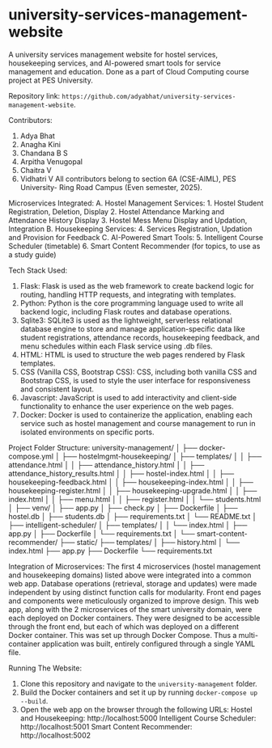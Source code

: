 # university-services-management-website
A university services management website for hostel services, housekeeping services, and AI-powered smart tools for service management and education. Done as a part of Cloud Computing course project at PES University.

Repository link: `https://github.com/adyabhat/university-services-management-website`.

Contributors:
1. Adya Bhat
2. Anagha Kini
3. Chandana B S
4. Arpitha Venugopal
5. Chaitra V
6. Vidhatri V
All contributors belong to section 6A (CSE-AIML), PES University- Ring Road Campus (Even semester, 2025).

Microservices Integrated:
A. Hostel Management Services:
    1. Hostel Student Registration, Deletion, Display
    2. Hostel Attendance Marking and Attendance History Display
    3. Hostel Mess Menu Display and Updation, Integration
B. Housekeeping Services:
    4. Services Registration, Updation and Provision for Feedback
C. AI-Powered Smart Tools:
    5. Intelligent Course Scheduler (timetable)
    6. Smart Content Recommender (for topics, to use as a study guide)

Tech Stack Used:
1. Flask: Flask is used as the web framework to create backend logic for routing, handling HTTP requests, and integrating with templates.
2. Python: Python is the core programming language used to write all backend logic, including Flask routes and database operations.
3. Sqlite3: SQLite3 is used as the lightweight, serverless relational database engine to store and manage application-specific data like student registrations, attendance records, housekeeping feedback, and menu schedules within each Flask service using .db files.
4. HTML: HTML is used to structure the web pages rendered by Flask templates. 
5. CSS (Vanilla CSS, Bootstrap CSS): CSS, including both vanilla CSS and Bootstrap CSS, is used to style the user interface for responsiveness and consistent layout. 
6. Javascript: JavaScript is used to add interactivity and client-side functionality to enhance the user experience on the web pages. 
7. Docker: Docker is used to containerize the application, enabling each service such as hostel management and course management to run in isolated environments on specific ports.

Project Folder Structure:
university-management/
│
├── docker-compose.yml
│
├── hostelmgmt-housekeeping/
│   ├── templates/
│   │   ├── attendance.html
│   │   ├── attendance_history.html
│   │   ├── attendance_history_results.html
│   │   ├── hostel-index.html
│   │   ├── housekeeping-feedback.html
│   │   ├── housekeeping-index.html
│   │   ├── housekeeping-register.html
│   │   ├── housekeeping-upgrade.html
│   │   ├── index.html
│   │   ├── menu.html
│   │   ├── register.html
│   │   └── students.html
│   ├── venv/
│   ├── app.py
│   ├── check.py
│   ├── Dockerfile
│   ├── hostel.db
│   ├── students.db
│   ├── requirements.txt
│   └── README.txt
│
├── intelligent-scheduler/
│   ├── templates/
│   │   └── index.html
│   ├── app.py
│   ├── Dockerfile
│   └── requirements.txt
│
└── smart-content-recommender/
    ├── static/
    ├── templates/
    │   ├── history.html
    │   └── index.html
    ├── app.py
    ├── Dockerfile
    └── requirements.txt

Integration of Microservices:
The first 4 microservices (hostel management and housekeeping domains) listed above were integrated into a common web app. Database operations (retrieval, storage and updates) were made independent by using distinct function calls for modularity. Front end pages and components were meticulously organized to improve design. This web app, along with the 2 microservices of the smart university domain, were each deployed on Docker containers. They were designed to be accessible through the front end, but each of which was deployed on a different Docker container. This was set up through Docker Compose. Thus a multi-container application was built, entirely configured through a single YAML file.

Running The Website:
1. Clone this repository and navigate to the `university-management` folder.
2. Build the Docker containers and set it up by running `docker-compose up --build`.
3. Open the web app on the browser through the following URLs:
   Hostel and Housekeeping: http://localhost:5000
   Intelligent Course Scheduler: http://localhost:5001
   Smart Content Recommender: http://localhost:5002
